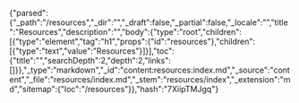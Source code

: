 {"parsed":{"_path":"/resources","_dir":"","_draft":false,"_partial":false,"_locale":"","title":"Resources","description":"","body":{"type":"root","children":[{"type":"element","tag":"h1","props":{"id":"resources"},"children":[{"type":"text","value":"Resources"}]}],"toc":{"title":"","searchDepth":2,"depth":2,"links":[]}},"_type":"markdown","_id":"content:resources:index.md","_source":"content","_file":"resources/index.md","_stem":"resources/index","_extension":"md","sitemap":{"loc":"/resources"}},"hash":"7XiipTMJgq"}